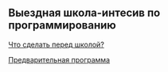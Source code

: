 ## Выездная школа-интесив по программированию

[Что сделать перед школой?](Preparations.md)

[Предварительная программа](https://docs.google.com/spreadsheets/d/1c_d-F52ZCKzH0ErLGs0aXDbeNuOU6qvdpUMwhdFfwbs/edit#gid=0)
